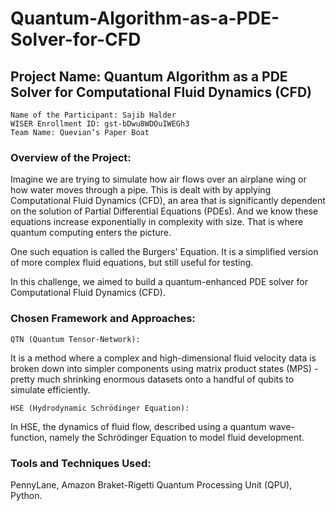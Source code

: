 # Quantum-Algorithm-as-a-PDE-Solver-for-CFD
## Project Name: Quantum Algorithm as a PDE Solver for Computational Fluid Dynamics (CFD)

    Name of the Participant: Sajib Halder
    WISER Enrollment ID: gst-bDwu8WDOuIWEGh3 
    Team Name: Quevian’s Paper Boat 


### Overview of the Project: 

Imagine we are trying to simulate how air flows over an airplane wing or how water moves through a pipe. This is dealt with by applying Computational Fluid Dynamics (CFD), an area that is significantly dependent on the solution of Partial Differential Equations (PDEs). And we know these equations increase exponentially in complexity with size. That is where quantum computing enters the picture.

One such equation is called the Burgers' Equation. It is a simplified version of more complex fluid equations, but still useful for testing. 

In this challenge, we aimed to build a quantum-enhanced PDE solver for Computational Fluid Dynamics (CFD).

### Chosen Framework and Approaches: 

    QTN (Quantum Tensor‑Network): 
It is a method where a complex and high-dimensional fluid velocity data is broken down into simpler components using matrix product states (MPS) - pretty much shrinking enormous datasets onto a handful of qubits to simulate efficiently.

    HSE (Hydrodynamic Schrödinger Equation): 
In HSE, the dynamics of fluid flow, described using a quantum wave-function, namely the Schrödinger Equation to model fluid development.

### Tools and Techniques Used: 
PennyLane, Amazon Braket-Rigetti Quantum Processing Unit (QPU), Python.




